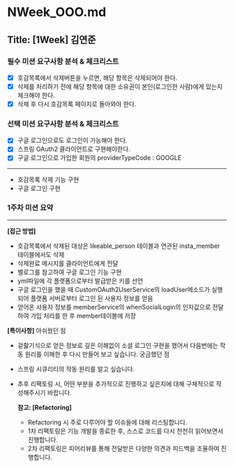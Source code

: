 # NWeek_OOO.md

## Title: [1Week] 김연준

### 필수 미션 요구사항 분석 & 체크리스트
- [x] 호감목록에서 삭제버튼을 누르면, 해당 항목은 삭제되어야 한다.
- [x] 삭제를 처리하기 전에 해당 항목에 대한 소유권이 본인(로그인한 사람)에게 있는지 체크해야 한다.
- [x] 삭제 후 다시 호감목록 페이지로 돌아와야 한다.
### 선택 미션 요구사항 분석 & 체크리스트
- [x] 구글 로그인으로도 로그인이 가능해야 한다.
- [x] 스프링 OAuth2 클라이언트로 구현해야한다.
- [x] 구글 로그인으로 가입한 회원의 providerTypeCode : GOOGLE
---

- 호감목록 삭제 기능 구현
- 구글 로그인 구현
### 1주차 미션 요약

---

**[접근 방법]**

- 호감목록에서 삭제된 대상은 likeable_person 테이블과 연관된 insta_member 테이블에서도 삭제
- 삭제완료 메시지를 클라이언트에게 전달
- 벨로그를 참고하여 구글 로그인 기능 구현
- yml파일에 각 플랫폼으로부터 발급받은 키를 선언
- 구글 로그인을 했을 때 CustomOAuth2UserService의 loadUser메소드가 실행되어 플랫폼 서버로부터 로그인 된 사용자 정보를 얻음
- 얻어온 사용자 정보를 memberService의 whenSocialLogin의 인자값으로 전달하여 가입 처리를 한 후 member테이블에 저장


**[특이사항]**
  아쉬웠던 점
- 겉핧기식으로 얻은 정보로 깊은 이해없이 소셜 로그인 구현을 했어서 다음번에는 작동 원리를 이해한 후 다시 만들어 보고 싶습니다.
  궁금했던 점
- 스프링 시큐리티의 작동 원리를 알고 싶습니다.

- 추후 리팩토링 시, 어떤 부분을 추가적으로 진행하고 싶은지에 대해 구체적으로 작성해주시기 바랍니다.

  **참고: [Refactoring]**

    - Refactoring 시 주로 다루어야 할 이슈들에 대해 리스팅합니다.
    - 1차 리팩토링은 기능 개발을 종료한 후, 스스로 코드를 다시 천천히 읽어보면서 진행합니다.
    - 2차 리팩토링은 피어리뷰를 통해 전달받은 다양한 의견과 피드백을 조율하여 진행합니다.